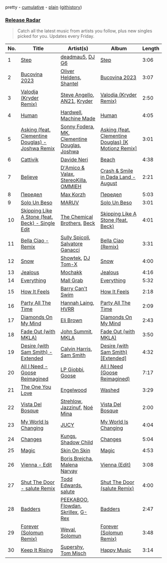 pretty - [cumulative](/playlists/cumulative/Release%20Radar.md) - [plain](/playlists/plain/37i9dQZEVXbsudmxBFKW7G) ([githistory](https://github.githistory.xyz/vitokorn/spotify-playlist-archive/blob/master/playlists/plain/37i9dQZEVXbsudmxBFKW7G))

### [Release Radar](https://open.spotify.com/playlist/37i9dQZEVXbsudmxBFKW7G)

> Catch all the latest music from artists you follow, plus new singles picked for you. Updates every Friday.

| No. | Title | Artist(s) | Album | Length |
|---|---|---|---|---|
| 1 | [Step](https://open.spotify.com/track/0aEuXyzx28Z7Fh0POKbumh) | [deadmau5](https://open.spotify.com/artist/6ru0ZMHDk9woZNmn5MbjOw), [DJ G6](https://open.spotify.com/artist/5Xg9cQYH3GdAvcWNHY6MXx) | [Step](https://open.spotify.com/album/4onaAzirPJHMXexhrvaxAZ) | 3:06 |
| 2 | [Bucovina 2023](https://open.spotify.com/track/0gCbPAMhtXptfzsUCac5La) | [Oliver Heldens](https://open.spotify.com/artist/5nki7yRhxgM509M5ADlN1p), [Shantel](https://open.spotify.com/artist/0F8l1raRpXvRCsTrfSVocA) | [Bucovina 2023](https://open.spotify.com/album/6bXo2rgz9XgOZEaSctxNDm) | 3:07 |
| 3 | [Valodja (Kryder Remix)](https://open.spotify.com/track/4D2PtwM3U40QFFBA62I49P) | [Steve Angello](https://open.spotify.com/artist/4FqPRilb0Ja0TKG3RS3y4s), [AN21](https://open.spotify.com/artist/3wPBMtzFP84b7UN786Sxhn), [Kryder](https://open.spotify.com/artist/1xfLBmx0n8DQri9HxJsq9O) | [Valodja (Kryder Remix)](https://open.spotify.com/album/6slfAHmFXzRaUVUDxcbi7p) | 2:50 |
| 4 | [Human](https://open.spotify.com/track/5i9khhoOkeogB49q54KOIz) | [Hardwell](https://open.spotify.com/artist/6BrvowZBreEkXzJQMpL174), [Machine Made](https://open.spotify.com/artist/56J7OPV77W9hMJQIRtvaBB) | [Human](https://open.spotify.com/album/7brW7G3kHHkhr3eu838HhH) | 4:05 |
| 5 | [Asking (feat. Clementine Douglas) - Joshwa Remix](https://open.spotify.com/track/1UUocn5id6N5nraMj8rUYU) | [Sonny Fodera](https://open.spotify.com/artist/39B7ChWwrWDs7zXlsu3MoP), [MK](https://open.spotify.com/artist/1yqxFtPHKcGcv6SXZNdyT9), [Clementine Douglas](https://open.spotify.com/artist/4DWuml4Jf6K81b5rAPwMb6), [Joshwa](https://open.spotify.com/artist/1PzAgFVk9v8cxn9flrqrv5) | [Asking (feat. Clementine Douglas) [K Motionz Remix]](https://open.spotify.com/album/6WFC5IZeE2fJ3mzrR9sZE0) | 3:01 |
| 6 | [Cattivik](https://open.spotify.com/track/2jQG4TZqmXBI0GFYHe1kWx) | [Davide Neri](https://open.spotify.com/artist/2RV8U4OabTn3h4U1bWEYWo) | [Beach](https://open.spotify.com/album/0BXZUTgahMbV0JsCbx8WIp) | 4:38 |
| 7 | [Believe](https://open.spotify.com/track/1nD5IAdKvGaKbbf4HDACAK) | [D'Amico & Valax](https://open.spotify.com/artist/3kSr7WLrGY10p3zTrJcTsc), [StereoKilla](https://open.spotify.com/artist/3IxxRIBaCq3pXjxfS7CODy), [OMMIEH](https://open.spotify.com/artist/3xFVxH0hjfjzrL5QyOj2p5) | [Crash & Smile in Dada Land - August](https://open.spotify.com/album/21d8b7JIJZiKjr2idiOa1p) | 2:21 |
| 8 | [Передел](https://open.spotify.com/track/4JpsasT84zy9tFbdb42t7B) | [Max Korzh](https://open.spotify.com/artist/5meD8C7oGK5yUEY2T7ZZ7W) | [Передел](https://open.spotify.com/album/1ObVv5y9GPw0euM9Oq80DS) | 5:03 |
| 9 | [Solo Un Beso](https://open.spotify.com/track/0SHIt2mFrxtEiYtSElQmoM) | [MARUV](https://open.spotify.com/artist/44T03OWDUjwDgg4IYgFCWi) | [Solo Un Beso](https://open.spotify.com/album/6b0roEvfoo0bCRMkYhORrI) | 3:01 |
| 10 | [Skipping Like A Stone (feat. Beck) - Single Edit](https://open.spotify.com/track/0yDcwwXLe0mTV2U5M4t0C4) | [The Chemical Brothers](https://open.spotify.com/artist/1GhPHrq36VKCY3ucVaZCfo), [Beck](https://open.spotify.com/artist/3vbKDsSS70ZX9D2OcvbZmS) | [Skipping Like A Stone (feat. Beck)](https://open.spotify.com/album/7nWojjbfKGtHyYeA8vsBXa) | 4:01 |
| 11 | [Bella Ciao - Remix](https://open.spotify.com/track/7eAl6JkbjL9kTD5OWQCGoJ) | [Sully Spicoli](https://open.spotify.com/artist/5CddVX4EFzNc45Hz41ItWh), [Salvatore Ganacci](https://open.spotify.com/artist/5PdkRVDASsw6P7QoqRpz0F) | [Bella Ciao (Remix)](https://open.spotify.com/album/3XgoXmErSaeWYaTaIYG4xD) | 3:31 |
| 12 | [Snow](https://open.spotify.com/track/6kHXgS70zRjPLOoHdviEOA) | [Showtek](https://open.spotify.com/artist/3gk0OYeLFWYupGFRHqLSR7), [DJ Tom-X](https://open.spotify.com/artist/7wdESlyt05CKJT4RYZH8t6) | [Snow](https://open.spotify.com/album/65j3tAkG9rGXEUMoUhqm7I) | 4:00 |
| 13 | [Jealous](https://open.spotify.com/track/5Ir9mqfAUnXkSkXHF1yvM0) | [Mochakk](https://open.spotify.com/artist/0rTh1tAdrEbdKZBTiiAQSo) | [Jealous](https://open.spotify.com/album/4Kka250AUtEvx1XUuoNHfZ) | 4:16 |
| 14 | [Everything](https://open.spotify.com/track/5qK203gDYDkCqRf80DE3f6) | [Mall Grab](https://open.spotify.com/artist/7yF6JnFPDzgml2Ytkyl5D7) | [Everything](https://open.spotify.com/album/0L1fZgjQTboP65QTburanO) | 5:32 |
| 15 | [How It Feels](https://open.spotify.com/track/2DSQvvaojC1yu5phfWDKuB) | [Barry Can't Swim](https://open.spotify.com/artist/0vTVU0KH0CVzijsoKGsTPl) | [How It Feels](https://open.spotify.com/album/320rO6gCDoi1IOWMdthaZp) | 2:18 |
| 16 | [Party All The Time](https://open.spotify.com/track/49iD1q5Z58aEDqCemEXpS1) | [Hannah Laing](https://open.spotify.com/artist/1QEd635szhierW6gzRiS1o), [HVRR](https://open.spotify.com/artist/3F3QWH7UilOE5tiKzAzgde) | [Party All The Time](https://open.spotify.com/album/4quE07XoEsKoWZpiCRCtlq) | 2:09 |
| 17 | [Diamonds On My Mind](https://open.spotify.com/track/3pe4058Edv0vzn0gsCzKZx) | [Eli Brown](https://open.spotify.com/artist/5lVNSw2GPci8kebrAQpZqU) | [Diamonds On My Mind](https://open.spotify.com/album/2cjFlAPzP1ZfwClg2U7r0k) | 2:43 |
| 18 | [Fade Out (with MKLA)](https://open.spotify.com/track/6gs5VDiNpbBfXHsAj2c9SB) | [John Summit](https://open.spotify.com/artist/7kNqXtgeIwFtelmRjWv205), [MKLA](https://open.spotify.com/artist/57Vnemieu10x71jR2UWc4o) | [Fade Out (with MKLA)](https://open.spotify.com/album/5TEJE30uV9JsEqO5oJGRtE) | 3:50 |
| 19 | [Desire (with Sam Smith) - Extended](https://open.spotify.com/track/0XU9cLDmPVGSDP9uYibBa1) | [Calvin Harris](https://open.spotify.com/artist/7CajNmpbOovFoOoasH2HaY), [Sam Smith](https://open.spotify.com/artist/2wY79sveU1sp5g7SokKOiI) | [Desire (with Sam Smith) [Extended]](https://open.spotify.com/album/6otYPBdRuNlIuYk3tKDmz4) | 4:32 |
| 20 | [All I Need - Goose Reimagined](https://open.spotify.com/track/4uYxpCByrw0Nh0n9Y7fiqX) | [LP Giobbi](https://open.spotify.com/artist/3oKnyRhYWzNsTiss5n4Z1J), [Goose](https://open.spotify.com/artist/5tkITWzssc9z9hu7ZEOCXz) | [All I Need (Goose Reimagined)](https://open.spotify.com/album/6awxH9GWZDWRnUiIs0K4ZJ) | 7:17 |
| 21 | [The One You Love](https://open.spotify.com/track/6D0PBm9g66FX53qH3UK2z0) | [Engelwood](https://open.spotify.com/artist/7rgCh0Go1ezmcV75kXQM2T) | [Washed](https://open.spotify.com/album/4S3qBztgMYLnQrQZmmSoOR) | 3:29 |
| 22 | [Vista Del Bosque](https://open.spotify.com/track/3TfZuLNo9MgTgLuCAloKOF) | [Strehlow](https://open.spotify.com/artist/1pUWzVmu8ACMnIAu9BsOHm), [Jazzinuf](https://open.spotify.com/artist/6rJ1GwtHin2BJbKLuNn9pi), [Noé Mina](https://open.spotify.com/artist/6bhgnwSJ85LTzAeWRFXrzF) | [Vista Del Bosque](https://open.spotify.com/album/10Kidv9DDBnBuabXoOHSlJ) | 2:00 |
| 23 | [My World Is Changing](https://open.spotify.com/track/5aXvaKSGVpRwSqOsU4upvd) | [JUCY](https://open.spotify.com/artist/0aj1hC1KnHjRyAJNGRtirY) | [My World Is Changing](https://open.spotify.com/album/39HyUZPWJBsLc8kxpoYHnU) | 4:04 |
| 24 | [Changes](https://open.spotify.com/track/7K2yIbJIanAThF37SlxPey) | [Kungs](https://open.spotify.com/artist/7keGfmQR4X5w0two1xKZ7d), [Shadow Child](https://open.spotify.com/artist/0tMr0e1EQZ0Vci7EHz2bM9) | [Changes](https://open.spotify.com/album/62sLTTuUdEYDnVHCdp3poe) | 5:04 |
| 25 | [Magic](https://open.spotify.com/track/02IwpmWcx201kEvq51NA8s) | [Skin On Skin](https://open.spotify.com/artist/5mnxMXIM6BNhVVTXnBatKa) | [Magic](https://open.spotify.com/album/3JIB4mCyKaYhxuxyp31vcJ) | 4:53 |
| 26 | [Vienna - Edit](https://open.spotify.com/track/3a9Db9EqzCZG7RiJlaeiX1) | [Boris Brejcha](https://open.spotify.com/artist/6caPJFLv1wesmM7gwK1ACy), [Malena Narvay](https://open.spotify.com/artist/6mL3mccPFjmWrHUTC2Cm3i) | [Vienna (Edit)](https://open.spotify.com/album/1BgyJPvK4xVLYfmIEoH6Ju) | 3:08 |
| 27 | [Shut The Door - salute Remix](https://open.spotify.com/track/182BiSzDT2SlO05U9DOAKq) | [Todd Edwards](https://open.spotify.com/artist/6MFopqejpmTUUZlcRmGzgg), [salute](https://open.spotify.com/artist/1np8xozf7ATJZDi9JX8Dx5) | [Shut The Door (salute Remix)](https://open.spotify.com/album/7xrjDdxxlySEroUObWMGuv) | 4:00 |
| 28 | [Badders](https://open.spotify.com/track/4zbInBD4rY7tYPJ16LVxdh) | [PEEKABOO](https://open.spotify.com/artist/4Ok1Cm5YX5StCQZgH0r2xF), [Flowdan](https://open.spotify.com/artist/07CimrZi5vs9iEao47TNQ4), [Skrillex](https://open.spotify.com/artist/5he5w2lnU9x7JFhnwcekXX), [G-Rex](https://open.spotify.com/artist/0ZpPLGn0OkRMl2Y9Twn16K) | [Badders](https://open.spotify.com/album/0K5ljicneNOkdgx2rNxYBv) | 2:47 |
| 29 | [Forever (Solomun Remix)](https://open.spotify.com/track/6Y99Pdmhbg5GhAAxwjcbhR) | [Weval](https://open.spotify.com/artist/12tZvy2xFpWSkuJ3FsfisZ), [Solomun](https://open.spotify.com/artist/5wJK4kQAkVGjqM9x46KQOC) | [Forever (Solomun Remix)](https://open.spotify.com/album/09rft4QsmOVsaUzJjGrZOb) | 3:48 |
| 30 | [Keep It Rising](https://open.spotify.com/track/3vpHZrlh4SUvVNIqs9tMVN) | [Supershy](https://open.spotify.com/artist/2hk94pAZS1iYSqoICeTyh1), [Tom Misch](https://open.spotify.com/artist/1uiEZYehlNivdK3iQyAbye) | [Happy Music](https://open.spotify.com/album/1MbCQbojPuCgMNyUEwjSJ0) | 3:14 |